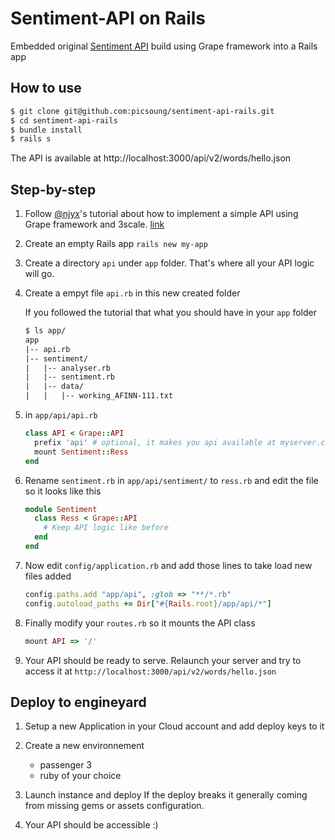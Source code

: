 # Sentiment-API on Rails

Embedded original [Sentiment API](https://github.com/3scale/sentiment-api-example) build using Grape framework into a Rails app

## How to use

```bash
$ git clone git@github.com:picsoung/sentiment-api-rails.git
$ cd sentiment-api-rails
$ bundle install
$ rails s
```

The API is available at http://localhost:3000/api/v2/words/hello.json

## Step-by-step

1. Follow [@njyx](https://github.com/njyx)'s tutorial about how to implement a simple API using Grape framework and 3scale. [link](http://www.3scale.net/2012/06/the-10-minute-api-up-running-3scale-grape-heroku-api-10-minutes/)
2. Create an empty Rails app
   `rails new my-app`

3. Create a directory `api` under `app` folder. That's where all your API logic will go.

4. Create a empyt file `api.rb` in this new created folder

	If you followed the tutorial that what you should have in your `app` folder

    ```bash
    $ ls app/
    app
    |-- api.rb
    |-- sentiment/
    |   |-- analyser.rb
    |   |-- sentiment.rb
    |   |-- data/
    |   |   |-- working_AFINN-111.txt

    ```

5. in `app/api/api.rb`

    ```ruby
    class API < Grape::API
      prefix 'api' # optional, it makes you api available at myserver.com/api/
      mount Sentiment::Ress
    end
    ```

6. Rename `sentiment.rb` in `app/api/sentiment/` to `ress.rb` and edit the file so it looks like this

    ```ruby
    module Sentiment
      class Ress < Grape::API
    	# Keep API logic like before
      end
    end
    ```

7. Now edit `config/application.rb` and add those lines to take load new files added

    ```ruby
    config.paths.add "app/api", :glob => "**/*.rb"
    config.autoload_paths += Dir["#{Rails.root}/app/api/*"]
    ```

8. Finally modify your `routes.rb` so it mounts the API class

    ```ruby
    mount API => '/'
    ```

9. Your API should be ready to serve. Relaunch your server and try to access it at `http://localhost:3000/api/v2/words/hello.json`

## Deploy to engineyard

1. Setup a new Application in your Cloud account and add deploy keys to it

2. Create a new environnement
    * passenger 3
    * ruby of your choice 

3. Launch instance and deploy
   If the deploy breaks it generally coming from missing gems or assets configuration.

4. Your API should be accessible :)